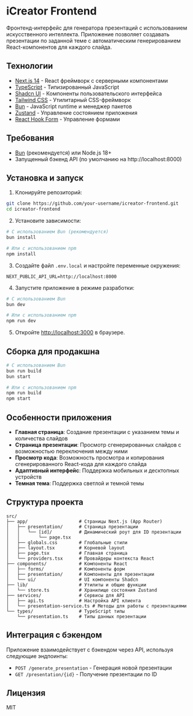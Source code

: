 # iCreator Frontend

Фронтенд-интерфейс для генератора презентаций с использованием искусственного интеллекта. Приложение позволяет создавать презентации по заданной теме с автоматическим генерированием React-компонентов для каждого слайда.

## Технологии

- [Next.js 14](https://nextjs.org/) - React фреймворк с серверными компонентами
- [TypeScript](https://www.typescriptlang.org/) - Типизированный JavaScript
- [Shadcn UI](https://ui.shadcn.com/) - Компоненты пользовательского интерфейса
- [Tailwind CSS](https://tailwindcss.com/) - Утилитарный CSS-фреймворк
- [Bun](https://bun.sh/) - JavaScript runtime и менеджер пакетов
- [Zustand](https://github.com/pmndrs/zustand) - Управление состоянием приложения
- [React Hook Form](https://react-hook-form.com/) - Управление формами

## Требования

- [Bun](https://bun.sh/) (рекомендуется) или Node.js 18+
- Запущенный бэкенд API (по умолчанию на http://localhost:8000)

## Установка и запуск

1. Клонируйте репозиторий:

```bash
git clone https://github.com/your-username/icreator-frontend.git
cd icreator-frontend
```

2. Установите зависимости:

```bash
# С использованием Bun (рекомендуется)
bun install

# Или с использованием npm
npm install
```

3. Создайте файл `.env.local` и настройте переменные окружения:

```
NEXT_PUBLIC_API_URL=http://localhost:8000
```

4. Запустите приложение в режиме разработки:

```bash
# С использованием Bun
bun dev

# Или с использованием npm
npm run dev
```

5. Откройте [http://localhost:3000](http://localhost:3000) в браузере.

## Сборка для продакшна

```bash
# С использованием Bun
bun run build
bun start

# Или с использованием npm
npm run build
npm start
```

## Особенности приложения

- **Главная страница**: Создание презентации с указанием темы и количества слайдов
- **Страница презентации**: Просмотр сгенерированных слайдов с возможностью переключения между ними
- **Просмотр кода**: Возможность просмотра и копирования сгенерированного React-кода для каждого слайда
- **Адаптивный интерфейс**: Поддержка мобильных и десктопных устройств
- **Темная тема**: Поддержка светлой и темной темы

## Структура проекта

```
src/
├── app/                   # Страницы Next.js (App Router)
│   ├── presentation/      # Страница презентации
│   │   └── [id]/          # Динамический роут для ID презентации
│   │       └── page.tsx   
│   ├── globals.css        # Глобальные стили
│   ├── layout.tsx         # Корневой layout
│   ├── page.tsx           # Главная страница
│   └── providers.tsx      # Провайдеры контекста React
├── components/            # Компоненты React
│   ├── forms/             # Компоненты форм
│   ├── presentation/      # Компоненты для презентации
│   └── ui/                # UI компоненты Shadcn
├── lib/                   # Утилиты и общие функции
│   └── store.ts           # Хранилище состояния Zustand
├── services/              # Сервисы для API
│   ├── api.ts             # Настройка API клиента
│   └── presentation-service.ts # Методы для работы с презентациями
└── types/                 # TypeScript типы
    └── presentation.ts    # Типы данных презентации
```

## Интеграция с бэкендом

Приложение взаимодействует с бэкендом через API, используя следующие эндпоинты:

- `POST /generate_presentation` - Генерация новой презентации
- `GET /presentation/{id}` - Получение презентации по ID

## Лицензия

MIT
